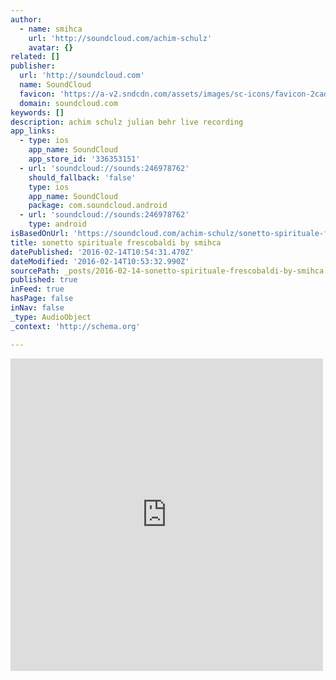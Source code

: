 ```yaml
---
author:
  - name: smihca
    url: 'http://soundcloud.com/achim-schulz'
    avatar: {}
related: []
publisher:
  url: 'http://soundcloud.com'
  name: SoundCloud
  favicon: 'https://a-v2.sndcdn.com/assets/images/sc-icons/favicon-2cadd14b.ico'
  domain: soundcloud.com
keywords: []
description: achim schulz julian behr live recording
app_links:
  - type: ios
    app_name: SoundCloud
    app_store_id: '336353151'
  - url: 'soundcloud://sounds:246978762'
    should_fallback: 'false'
    type: ios
    app_name: SoundCloud
    package: com.soundcloud.android
  - url: 'soundcloud://sounds:246978762'
    type: android
isBasedOnUrl: 'https://soundcloud.com/achim-schulz/sonetto-spirituale-frescobaldi'
title: sonetto spirituale frescobaldi by smihca
datePublished: '2016-02-14T10:54:31.470Z'
dateModified: '2016-02-14T10:53:32.990Z'
sourcePath: _posts/2016-02-14-sonetto-spirituale-frescobaldi-by-smihca.md
published: true
inFeed: true
hasPage: false
inNav: false
_type: AudioObject
_context: 'http://schema.org'

---
```

<iframe src="https://cdn.embedly.com/widgets/media.html?src=https%3A%2F%2Fw.soundcloud.com%2Fplayer%2F%3Fvisual%3Dtrue%26url%3Dhttp%253A%252F%252Fapi.soundcloud.com%252Ftracks%252F246978762%26show_artwork%3Dtrue&amp;url=https%3A%2F%2Fsoundcloud.com%2Fachim-schulz%2Fsonetto-spirituale-frescobaldi&amp;image=http%3A%2F%2Fi1.sndcdn.com%2Fartworks-000147096053-atg4su-t500x500.jpg&amp;key=b7d04c9b404c499eba89ee7072e1c4f7&amp;type=text%2Fhtml&amp;schema=soundcloud" width="500" height="500" scrolling="no" frameborder="0" allowfullscreen="allowfullscreen" style=""></iframe>